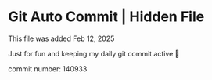 # Git Auto Commit | Hidden File

This file was added Feb 12, 2025

Just for fun and keeping my daily git commit active 🤪

commit number: 140933
